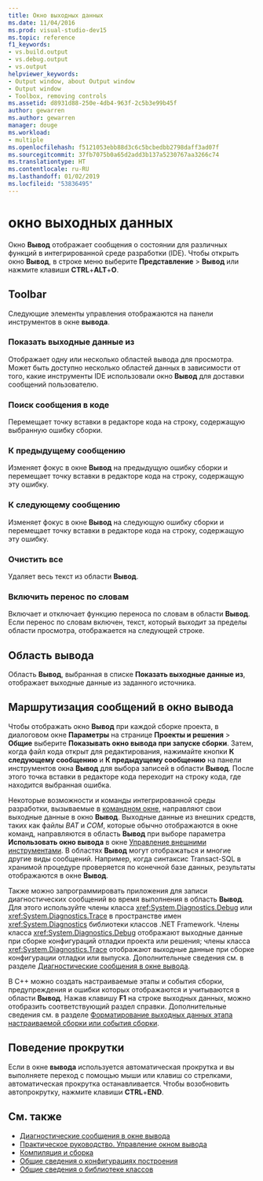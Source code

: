 ```yaml
---
title: Окно выходных данных
ms.date: 11/04/2016
ms.prod: visual-studio-dev15
ms.topic: reference
f1_keywords:
- vs.build.output
- vs.debug.output
- vs.output
helpviewer_keywords:
- Output window, about Output window
- Output window
- Toolbox, removing controls
ms.assetid: d8931d88-250e-4db4-963f-2c5b3e99b45f
author: gewarren
ms.author: gewarren
manager: douge
ms.workload:
- multiple
ms.openlocfilehash: f5121053ebb88d3c6c5bcbedbb2798daff3ad07f
ms.sourcegitcommit: 37fb7075b0a65d2add3b137a5230767aa3266c74
ms.translationtype: HT
ms.contentlocale: ru-RU
ms.lasthandoff: 01/02/2019
ms.locfileid: "53836495"
---
```

# <a name="output-window"></a>окно выходных данных

Окно **Вывод** отображает сообщения о состоянии для различных функций в интегрированной среде разработки (IDE). Чтобы открыть окно **Вывод**, в строке меню выберите **Представление** > **Вывод** или нажмите клавиши **CTRL**+**ALT**+**O**.

## <a name="toolbar"></a>Toolbar

Следующие элементы управления отображаются на панели инструментов в окне **вывода**.

### <a name="show-output-from"></a>Показать выходные данные из

Отображает одну или несколько областей вывода для просмотра. Может быть доступно несколько областей данных в зависимости от того, какие инструменты IDE использовали окно **Вывод** для доставки сообщений пользователю.

### <a name="find-message-in-code"></a>Поиск сообщения в коде

Перемещает точку вставки в редакторе кода на строку, содержащую выбранную ошибку сборки.

### <a name="go-to-previous-message"></a>К предыдущему сообщению

Изменяет фокус в окне **Вывод** на предыдущую ошибку сборки и перемещает точку вставки в редакторе кода на строку, содержащую эту ошибку.

### <a name="go-to-next-message"></a>К следующему сообщению

Изменяет фокус в окне **Вывод** на следующую ошибку сборки и перемещает точку вставки в редакторе кода на строку, содержащую эту ошибку.

### <a name="clear-all"></a>Очистить все

Удаляет весь текст из области **Вывод**.

### <a name="toggle-word-wrap"></a>Включить перенос по словам

Включает и отключает функцию переноса по словам в области **Вывод**. Если перенос по словам включен, текст, который выходит за пределы области просмотра, отображается на следующей строке.

## <a name="output-pane"></a>Область вывода

Область **Вывод**, выбранная в списке **Показать выходные данные из**, отображает выходные данные из заданного источника.

## <a name="route-messages-to-the-output-window"></a>Маршрутизация сообщений в окно вывода

Чтобы отображать окно **Вывод** при каждой сборке проекта, в диалоговом окне **Параметры** на странице **Проекты и решения** > **Общие** выберите **Показывать окно вывода при запуске сборки**. Затем, когда файл кода открыт для редактирования, нажимайте кнопки **К следующему сообщению** и **К предыдущему сообщению** на панели инструментов окна **Вывод** для выбора записей в области **Вывод**. После этого точка вставки в редакторе кода переходит на строку кода, где находится выбранная ошибка.

Некоторые возможности и команды интегрированной среды разработки, вызываемые в [командном окне](../../ide/reference/command-window.md), направляют свои выходные данные в окно **Вывод**. Выходные данные из внешних средств, таких как файлы *BAT* и *COM*, которые обычно отображаются в окне команд, направляются в область **Вывод** при выборе параметра **Использовать окно вывода** в окне [Управление внешними инструментами](../../ide/managing-external-tools.md). В областях **Вывод** могут отображаться и многие другие виды сообщений. Например, когда синтаксис Transact-SQL в хранимой процедуре проверяется по конечной базе данных, результаты отображаются в окне **Вывод**.

Также можно запрограммировать приложения для записи диагностических сообщений во время выполнения в область **Вывод**. Для этого используйте члены класса <xref:System.Diagnostics.Debug> или <xref:System.Diagnostics.Trace> в пространстве имен <xref:System.Diagnostics> библиотеки классов .NET Framework. Члены класса <xref:System.Diagnostics.Debug> отображают выходные данные при сборке конфигураций отладки проекта или решения; члены класса <xref:System.Diagnostics.Trace> отображают выходные данные при сборке конфигурации отладки или выпуска. Дополнительные сведения см. в разделе [Диагностические сообщения в окне вывода](../../debugger/diagnostic-messages-in-the-output-window.md).

В C++ можно создать настраиваемые этапы и события сборки, предупреждения и ошибки которых отображаются и учитываются в области **Вывод**. Нажав клавишу **F1** на строке выходных данных, можно отобразить соответствующий раздел справки. Дополнительные сведения см. в разделе [Форматирование выходных данных этапа настраиваемой сборки или события сборки](/cpp/ide/formatting-the-output-of-a-custom-build-step-or-build-event).

## <a name="scroll-behavior"></a>Поведение прокрутки

Если в окне **вывода** используется автоматическая прокрутка и вы выполняете переход с помощью мыши или клавиш со стрелками, автоматическая прокрутка останавливается. Чтобы возобновить автопрокрутку, нажмите клавиши **CTRL**+**END**.

## <a name="see-also"></a>См. также

- [Диагностические сообщения в окне вывода](../../debugger/diagnostic-messages-in-the-output-window.md)
- [Практическое руководство. Управление окном вывода](https://msdn.microsoft.com/Library/91aebd15-8854-4a7a-9f7d-57376fb4e858)
- [Компиляция и сборка](../../ide/compiling-and-building-in-visual-studio.md)
- [Общие сведения о конфигурациях построения](../../ide/understanding-build-configurations.md)
- [Общие сведения о библиотеке классов](/dotnet/standard/class-library-overview)